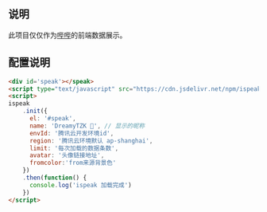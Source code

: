 ## 说明

此项目仅仅作为[哔哔](https://immmmm.com/bb-by-wechat-pro/)的前端数据展示。

## 配置说明

```markdown
<div id='speak'></speak>
<script type="text/javascript" src="https://cdn.jsdelivr.net/npm/ispeak-bbtalk@1.1.0-beta/ispeak.min.js" charset="utf-8" ></script>
<script>
ispeak
    .init({
      el: '#speak',
      name: 'DreamyTZK 🦄', // 显示的昵称
      envId: '腾讯云开发环境id',
      region: '腾讯云环境默认 ap-shanghai',
      limit: '每次加载的数据条数',
      avatar: '头像链接地址',
      fromcolor:'from来源背景色'
    })
    .then(function() {
      console.log('ispeak 加载完成')
    })
</script>
```

